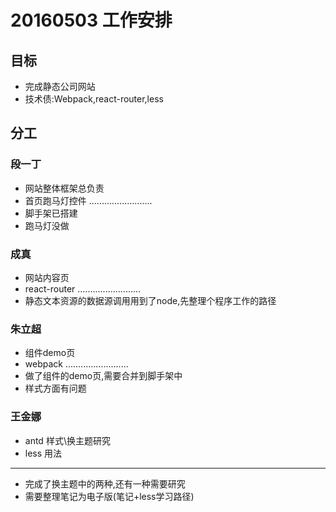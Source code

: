 # 20160503 工作安排

## 目标
- 完成静态公司网站
- 技术债:Webpack,react-router,less

## 分工

### 段一丁
- 网站整体框架总负责
- 首页跑马灯控件
.........................
- 脚手架已搭建
- 跑马灯没做

### 成真
- 网站内容页
- react-router
.........................
- 静态文本资源的数据源调用用到了node,先整理个程序工作的路径

### 朱立超
- 组件demo页
- webpack
.........................
- 做了组件的demo页,需要合并到脚手架中
- 样式方面有问题

### 王金娜
- antd 样式\换主题研究
- less 用法
-----------------------
- 完成了换主题中的两种,还有一种需要研究
- 需要整理笔记为电子版(笔记+less学习路径)



